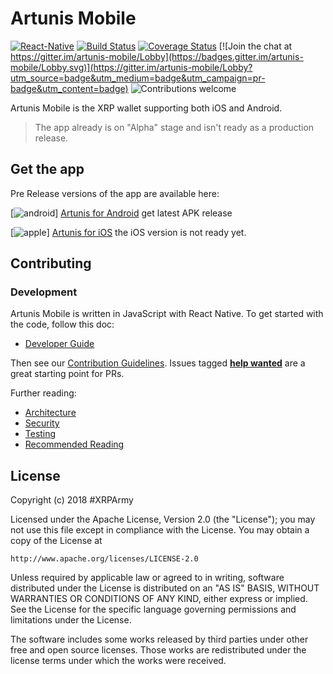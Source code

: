 # Artunis Mobile

[![React-Native](https://img.shields.io/badge/react--native-0.52.0-green.svg)](https://facebook.github.io/react-native)
[![Build Status](https://travis-ci.org/N3TC4T/artunis-mobile.svg?branch=master)](https://travis-ci.org/N3TC4T/artunis-mobile)
[![Coverage Status](https://coveralls.io/repos/github/N3TC4T/artunis-mobile/badge.svg?branch=master)](https://coveralls.io/github/N3TC4T/artunis-mobile?branch=master)
[![Join the chat at https://gitter.im/artunis-mobile/Lobby](https://badges.gitter.im/artunis-mobile/Lobby.svg)](https://gitter.im/artunis-mobile/Lobby?utm_source=badge&utm_medium=badge&utm_campaign=pr-badge&utm_content=badge)
![Contributions welcome](https://img.shields.io/badge/contributions-welcome-orange.svg)

Artunis Mobile is the XRP wallet supporting both iOS and Android.

> The app already is on "Alpha" stage and isn't ready as a production release.

## Get the app

Pre Release versions of the app are available here:

[![android](https://user-images.githubusercontent.com/6250203/37864723-6be48e86-2f90-11e8-9f90-ad9310eb3081.png)] [Artunis for Android](https://github.com/N3TC4T/artunis-mobile/releases/latest)
  get latest APK release

[![apple](https://user-images.githubusercontent.com/6250203/37864833-57f445b4-2f91-11e8-93a4-96ce1203164c.png)] [Artunis for iOS](#)
    the iOS version is not ready yet.

## Contributing

### Development

Artunis Mobile is written in JavaScript with React Native.  To get
started with the code, follow this doc:

* [Developer Guide](docs/developer-guide.md)

Then see our [Contribution Guidelines](CONTRIBUTING.md).  Issues tagged
**[help wanted](https://github.com/N3TC4T/artunis-mobile/labels/help%20wanted)**
are a great starting point for PRs.

Further reading:

* [Architecture](docs/architecture.md)
* [Security](docs/security.md)
* [Testing](docs/testing.md)
* [Recommended Reading](docs/recommended-reading.md)

## License

Copyright (c) 2018 #XRPArmy

Licensed under the Apache License, Version 2.0 (the "License");
you may not use this file except in compliance with the License.
You may obtain a copy of the License at

    http://www.apache.org/licenses/LICENSE-2.0

Unless required by applicable law or agreed to in writing, software
distributed under the License is distributed on an "AS IS" BASIS,
WITHOUT WARRANTIES OR CONDITIONS OF ANY KIND, either express or implied.
See the License for the specific language governing permissions and
limitations under the License.

The software includes some works released by third parties under other
free and open source licenses. Those works are redistributed under the
license terms under which the works were received.
